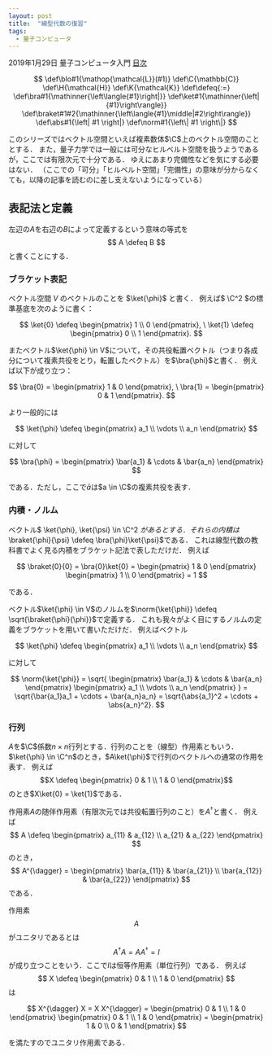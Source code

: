 ```yaml
---
layout: post
title:  "線型代数の復習"
tags:
  - 量子コンピュータ
---
```

2019年1月29日 量子コンピュータ入門 [目次](index.html)

$$
\def\blo#1{\mathop{\mathcal{L}}(#1)}
\def\C{\mathbb{C}}
\def\H{\mathcal{H}}
\def\K{\mathcal{K}}
\def\defeq{:=}
\def\bra#1{\mathinner{\left\langle{#1}\right|}}
\def\ket#1{\mathinner{\left|{#1}\right\rangle}}
\def\braket#1#2{\mathinner{\left\langle{#1}\middle|#2\right\rangle}}
\def\abs#1{\left| #1 \right|}
\def\norm#1{\left\| #1 \right\|}
$$

このシリーズではベクトル空間といえば複素数体$\C$上のベクトル空間のこととする．
また，量子力学では一般には可分なヒルベルト空間を扱うようであるが，ここでは有限次元で十分である．
ゆえにあまり完備性などを気にする必要はない．
（ここでの「可分」「ヒルベルト空間」「完備性」の意味が分からなくても，以降の記事を読むのに差し支えないようになっている）

## 表記法と定義
左辺の$A$を右辺の$B$によって定義するという意味の等式を
$$ A \defeq B $$
と書くことにする．

### ブラケット表記
ベクトル空間 $V$ のベクトルのことを $\ket{\phi}$ と書く．
例えば$ \C^2 $の標準基底を次のように書く：

$$
\ket{0} \defeq \begin{pmatrix} 1 \\ 0 \end{pmatrix},
\ \ket{1} \defeq \begin{pmatrix} 0 \\ 1 \end{pmatrix}.
$$

またベクトル$\ket{\phi} \in V$について，その共役転置ベクトル（つまり各成分について複素共役をとり，転置したベクトル）を$\bra{\phi}$と書く．
例えば以下が成り立つ：

$$
\bra{0} = \begin{pmatrix} 1 & 0 \end{pmatrix},
\ \bra{1} = \begin{pmatrix} 0 & 1 \end{pmatrix}.
$$

より一般的には

$$ \ket{\phi} \defeq \begin{pmatrix} a_1 \\ \vdots \\ a_n \end{pmatrix} $$

に対して

$$ \bra{\phi} = \begin{pmatrix} \bar{a_1} & \cdots & \bar{a_n} \end{pmatrix} $$

である．ただし，ここで$\bar{a}$は$a \in \C$の複素共役を表す．

### 内積・ノルム
ベクトル$ \ket{\phi}, \ket{\psi} \in \C^2 $があるとする．
それらの内積は$\braket{\phi}{\psi} \defeq \bra{\phi}\ket{\psi}$である．
これは線型代数の教科書でよく見る内積をブラケット記法で表しただけだ．
例えば

$$
\braket{0}{0} = \bra{0}\ket{0} = \begin{pmatrix} 1 & 0 \end{pmatrix} \begin{pmatrix} 1 \\ 0 \end{pmatrix} = 1
$$

である．

ベクトル$\ket{\phi} \in V$のノルムを$\norm{\ket{\phi}} \defeq \sqrt{\braket{\phi}{\phi}}$で定義する．
これも我々がよく目にするノルムの定義をブラケットを用いて書いただけだ．
例えばベクトル

$$ \ket{\phi} \defeq \begin{pmatrix} a_1 \\ \vdots \\ a_n \end{pmatrix} $$

に対して

$$
\norm{\ket{\phi}}
= \sqrt{
    \begin{pmatrix} \bar{a_1} & \cdots & \bar{a_n} \end{pmatrix}
    \begin{pmatrix} a_1 \\ \vdots \\ a_n \end{pmatrix}
  }
= \sqrt{\bar{a_1}a_1 + \cdots + \bar{a_n}a_n}
= \sqrt{\abs{a_1}^2 + \cdots + \abs{a_n}^2}.
$$

### 行列
$A$を$\C$係数$n \times n$行列とする．行列のことを（線型）作用素ともいう．
$\ket{\phi} \in \C^n$のとき，$A\ket{\phi}$で行列のベクトルへの通常の作用を表す．
例えば$$X \defeq \begin{pmatrix} 0 & 1 \\ 1 & 0 \end{pmatrix}$$のとき$X\ket{0} = \ket{1}$である．

作用素$A$の随伴作用素（有限次元では共役転置行列のこと）を$A^{\dagger}$と書く．
例えば$$ A \defeq \begin{pmatrix} a_{11} & a_{12} \\ a_{21} & a_{22} \end{pmatrix} $$のとき，$$ A^{\dagger} = \begin{pmatrix} \bar{a_{11}} & \bar{a_{21}} \\ \bar{a_{12}} & \bar{a_{22}} \end{pmatrix} $$である．

作用素$$A$$がユニタリであるとは$$ A^{\dagger} A = A A^{\dagger} = I $$が成り立つことをいう．ここで$I$は恒等作用素（単位行列）である．
例えば$$ X \defeq \begin{pmatrix} 0 & 1 \\ 1 & 0 \end{pmatrix} $$は

$$
X^{\dagger} X
= X X^{\dagger}
= \begin{pmatrix} 0 & 1 \\ 1 & 0 \end{pmatrix} \begin{pmatrix} 0 & 1 \\ 1 & 0 \end{pmatrix}
= \begin{pmatrix} 1 & 0 \\ 0 & 1 \end{pmatrix}
$$

を満たすのでユニタリ作用素である．
